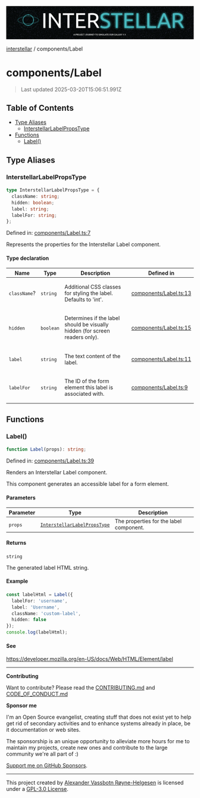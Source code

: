 <div><img alt="SPECCER logo" src="https://raw.githubusercontent.com/phun-ky/interstellar/main/public/interstellar-header.png" style="max-height:120px;"/></div>

[interstellar](../README.md) / components/Label

# components/Label

> Last updated 2025-03-20T15:06:51.991Z

## Table of Contents

- [Type Aliases](#type-aliases)
  - [InterstellarLabelPropsType](#interstellarlabelpropstype)
- [Functions](#functions)
  - [Label()](#label)

## Type Aliases

### InterstellarLabelPropsType

```ts
type InterstellarLabelPropsType = {
  className: string;
  hidden: boolean;
  label: string;
  labelFor: string;
};
```

Defined in:
[components/Label.ts:7](https://github.com/phun-ky/interstellar/blob/main/src/components/Label.ts#L7)

Represents the properties for the Interstellar Label component.

#### Type declaration

<table>
<thead>
<tr>
<th>Name</th>
<th>Type</th>
<th>Description</th>
<th>Defined in</th>
</tr>
</thead>
<tbody>
<tr>
<td>

<a id="classname"></a> `className`?

</td>
<td>

`string`

</td>
<td>

Additional CSS classes for styling the label. Defaults to 'int'.

</td>
<td>

[components/Label.ts:13](https://github.com/phun-ky/interstellar/blob/main/src/components/Label.ts#L13)

</td>
</tr>
<tr>
<td>

<a id="hidden"></a> `hidden`

</td>
<td>

`boolean`

</td>
<td>

Determines if the label should be visually hidden (for screen readers only).

</td>
<td>

[components/Label.ts:15](https://github.com/phun-ky/interstellar/blob/main/src/components/Label.ts#L15)

</td>
</tr>
<tr>
<td>

<a id="label"></a> `label`

</td>
<td>

`string`

</td>
<td>

The text content of the label.

</td>
<td>

[components/Label.ts:11](https://github.com/phun-ky/interstellar/blob/main/src/components/Label.ts#L11)

</td>
</tr>
<tr>
<td>

<a id="labelfor"></a> `labelFor`

</td>
<td>

`string`

</td>
<td>

The ID of the form element this label is associated with.

</td>
<td>

[components/Label.ts:9](https://github.com/phun-ky/interstellar/blob/main/src/components/Label.ts#L9)

</td>
</tr>
</tbody>
</table>

## Functions

### Label()

```ts
function Label(props): string;
```

Defined in:
[components/Label.ts:39](https://github.com/phun-ky/interstellar/blob/main/src/components/Label.ts#L39)

Renders an Interstellar Label component.

This component generates an accessible label for a form element.

#### Parameters

| Parameter | Type                                                                | Description                             |
| --------- | ------------------------------------------------------------------- | --------------------------------------- |
| `props`   | [`InterstellarLabelPropsType`](Label.md#interstellarlabelpropstype) | The properties for the label component. |

#### Returns

`string`

The generated label HTML string.

#### Example

```ts
const labelHtml = Label({
  labelFor: 'username',
  label: 'Username',
  className: 'custom-label',
  hidden: false
});
console.log(labelHtml);
```

#### See

<https://developer.mozilla.org/en-US/docs/Web/HTML/Element/label>

---

**Contributing**

Want to contribute? Please read the
[CONTRIBUTING.md](https://github.com/phun-ky/interstellar/blob/main/CONTRIBUTING.md)
and
[CODE_OF_CONDUCT.md](https://github.com/phun-ky/interstellar/blob/main/CODE_OF_CONDUCT.md)

**Sponsor me**

I'm an Open Source evangelist, creating stuff that does not exist yet to help
get rid of secondary activities and to enhance systems already in place, be it
documentation or web sites.

The sponsorship is an unique opportunity to alleviate more hours for me to
maintain my projects, create new ones and contribute to the large community
we're all part of :)

[Support me on GitHub Sponsors](https://github.com/sponsors/phun-ky).

---

This project created by [Alexander Vassbotn Røyne-Helgesen](http://phun-ky.net)
is licensed under a
[GPL-3.0 License](https://choosealicense.com/licenses/gpl-3.0/).
